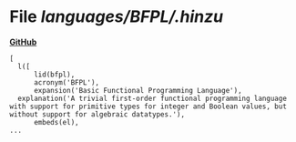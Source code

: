 # File _languages/BFPL/.hinzu_
**[GitHub](https://github.com/softlang/yas/blob/master/languages/BFPL/.hinzu)**
```
[
  l([
      lid(bfpl),
      acronym('BFPL'),
      expansion('Basic Functional Programming Language'),
  explanation('A trivial first-order functional programming language with support for primitive types for integer and Boolean values, but without support for algebraic datatypes.'),
      embeds(el),
...
```
